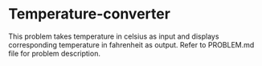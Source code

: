 # Temperature-converter
This problem takes temperature in celsius as input and displays corresponding temperature in fahrenheit as output.
Refer to PROBLEM.md file for problem description.
